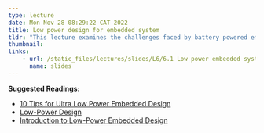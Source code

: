 ```yaml
---
type: lecture
date: Mon Nov 28 08:29:22 CAT 2022
title: Low power design for embedded system
tldr: "This lecture examines the challenges faced by battery powered embedded systems, and then explores methods to reduce power consumption"
thumbnail: 
links: 
    - url: /static_files/lectures/slides/L6/6.1 Low power embedded system design.pptx
      name: slides
---
```

**Suggested Readings:**
- [10 Tips for Ultra Low Power Embedded Design](https://starfishmedical.com/blog/10-tips-for-ultra-low-power-embedded-design/)
- [Low-Power Design](https://www.embedded.com/low-power-design-2/)
- [Introduction to Low-Power Embedded Design](https://www.allaboutcircuits.com/technical-articles/introduction-to-low-power-embedded-design/)
